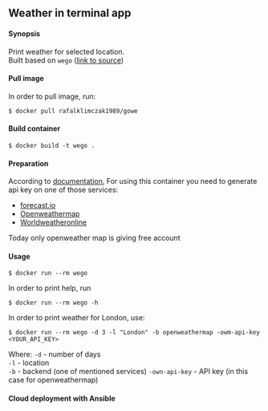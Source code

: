 ## Weather in terminal app 


#### Synopsis

Print weather for selected location.  
Built based on `wego` ([link to source](https://github.com/schachmat/wego))

#### Pull image

In order to pull image, run:

```
$ docker pull rafalklimczak1989/gowe
```

#### Build container

```
$ docker build -t wego .
```


#### Preparation

According to [documentation](https://github.com/schachmat/wego/README.md),
For using this container you need to generate api key on one of those services:
* [forecast.io](https://developer.forecast.io/register)
* [Openweathermap](https://home.openweathermap.org/users/sign_up)
* [Worldweatheronline](http://www.worldweatheronline.com/)

Today only openweather map is giving free account

#### Usage

```
$ docker run --rm wego
```

In order to print help, run

```
$ docker run --rm wego -h
```

In order to print weather for London, use:

```
$ docker run --rm wego -d 3 -l "London" -b openweathermap -owm-api-key <YOUR_API_KEY>
```

Where:
`-d` - number of days  
`-l` - location  
`-b` - backend (one of mentioned services)
`-own-api-key` - API key (in this case for openweathermap)  

#### Cloud deployment with Ansible 

